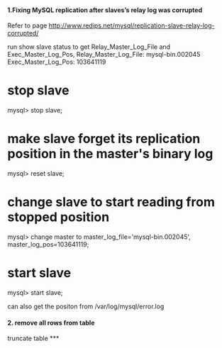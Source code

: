
#### 1.Fixing MySQL replication after slaves’s relay log was corrupted
  Refer to page http://www.redips.net/mysql/replication-slave-relay-log-corrupted/
  
  run show slave status to get Relay_Master_Log_File and Exec_Master_Log_Pos,
  Relay_Master_Log_File: mysql-bin.002045
  Exec_Master_Log_Pos: 103641119
  
  # stop slave
  mysql> stop slave;
   
  # make slave forget its replication position in the master's binary log
  mysql> reset slave;
   
  # change slave to start reading from stopped position
  mysql> change master to master_log_file='mysql-bin.002045', master_log_pos=103641119;
   
  # start slave
  mysql> start slave;
  
  can also get the positon from /var/log/mysql/error.log  

#### 2. remove all rows from table
  truncate table ***
